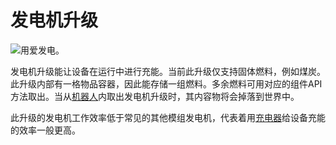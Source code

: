 # 发电机升级

![用爱发电。](oredict:opencomputers:generatorUpgrade)

发电机升级能让设备在运行中进行充能。当前此升级仅支持固体燃料，例如煤炭。此升级内部有一格物品容器，因此能存储一组燃料。多余燃料可用对应的组件API方法取出。当从[机器人](../block/robot.md)内取出发电机升级时，其内容物将会掉落到世界中。

此升级的发电机工作效率低于常见的其他模组发电机，代表着用[充电器](../block/charger.md)给设备充能的效率一般更高。
